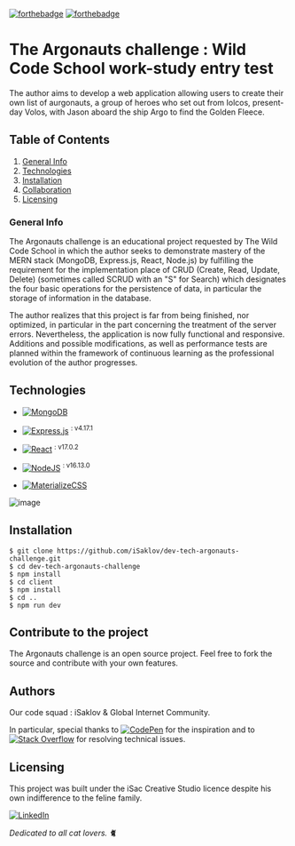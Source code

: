 [![forthebadge](https://forthebadge.com/images/badges/ages-12.svg)](https://forthebadge.com)
[![forthebadge](https://forthebadge.com/images/badges/contains-cat-gifs.svg)](https://forthebadge.com)

# The Argonauts challenge : Wild Code School work-study entry test

The author aims to develop a web application allowing users to create their own list of aurgonauts, a group of heroes who set out from Iolcos, present-day Volos, with Jason aboard the ship Argo to find the Golden Fleece.

## Table of Contents

1. [General Info](#general-info)
2. [Technologies](#technologies)
3. [Installation](#installation)
4. [Collaboration](#collaboration)
5. [Licensing](#licensing)

### General Info

The Argonauts challenge is an educational project requested by The Wild Code School in which the author seeks to demonstrate mastery of the MERN stack (MongoDB, Express.js, React, Node.js) by fulfilling the requirement for the implementation place of CRUD (Create, Read, Update, Delete) (sometimes called SCRUD with an "S" for Search) which designates the four basic operations for the persistence of data, in particular the storage of information in the database.

The author realizes that this project is far from being finished, nor optimized, in particular in the part concerning the treatment of the server errors. Nevertheless, the application is now fully functional and responsive. Additions and possible modifications, as well as performance tests are planned within the framework of continuous learning as the professional evolution of the author progresses.

## Technologies

* [![MongoDB](https://img.shields.io/badge/MongoDB-%234ea94b.svg?style=for-the-badge&logo=mongodb&logoColor=white)](https://www.mongodb.com)
* [![Express.js](https://img.shields.io/badge/express.js-%23404d59.svg?style=for-the-badge&logo=express&logoColor=%2361DAFB&message=v4.17.1)](https://expressjs.com) <sup>: v4.17.1</sup>
* [![React](https://img.shields.io/badge/react-%2320232a.svg?style=for-the-badge&logo=react&logoColor=%2361DAFB)](https://reactjs.org) <sup>: v17.0.2</sup>
* [![NodeJS](https://img.shields.io/badge/node/v/:v16.13.0?style=for-the-badge&logo=node.js&logoColor=white&message=v1.2)](https://nodejs.org/en/) <sup>: v16.13.0</sup>

* [![MaterializeCSS](https://img.shields.io/static/v1?label=MaterializeCSS&style=for-the-badge&logo=appveyor&message=v1.2&logoColor=violet&labelColor=yellow&color=black)](https://materializecss.com)

<!-- <img src="https://camo.githubusercontent.com/86f17df730ccbbbef991d61bb586bf2d3c165f19cfe334e6e4ba4f97d2dd691a/687474703a2f2f6d6174657269616c697a656373732e636f6d2f7265732f6d6174657269616c697a652e737667" width="40" data-canonical-src="http://materializecss.com/res/materialize.svg" style="max-width: 100%;"> -->

![image](https://img.shields.io/badge/React-20232A?style=for-the-badge&logo=react&logoColor=61DAFB&message=v1.2)

## Installation

```
$ git clone https://github.com/iSaklov/dev-tech-argonauts-challenge.git
$ cd dev-tech-argonauts-challenge
$ npm install
$ cd client
$ npm install
$ cd ..
$ npm run dev
```

## Contribute to the project

The Argonauts challenge is an open source project. Feel free to fork the source and contribute with your own features.

## Authors

Our code squad : iSaklov & Global Internet Community.

In particular, special thanks to [![CodePen](https://img.shields.io/badge/Codepen-000000?style=plastic&logo=codepen&logoColor=white)](https://codepen.io) for the inspiration and to [![Stack Overflow](https://img.shields.io/badge/-Stackoverflow-FE7A16?style=plastic&logo=stack-overflow&logoColor=white)](https://stackoverflow.com) for resolving technical issues.

## Licensing
This project was built under the iSac Creative Studio licence despite his own indifference to the feline family.

[![LinkedIn](https://img.shields.io/badge/linkedin-%230077B5.svg?style=?style=social&logo=linkedin&logoColor=white)](https://www.linkedin.com/in/aleh-smaliakou/)

*Dedicated to all cat lovers. :cat2:*
